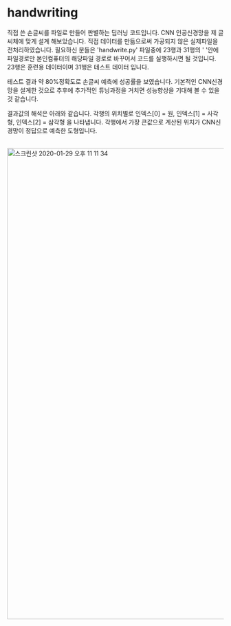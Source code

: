 # handwriting
직접 쓴 손글씨를 파일로 만들어 판별하는 딥러닝 코드입니다.
CNN 인공신경망을 제 글씨체에 맞게 설계 해보았습니다.
직접 데이터를 만듦으로써 가공되지 않은 실제파일을 전처리하였습니다.
필요하신 분들은 'handwrite.py' 파일중에 23행과 31행의 
' '안에 파일경로만 본인컴퓨터의 해당파일 경로로 바꾸어서 코드를 실행하시면 될 것입니다.
23행은 훈련용 데이터이며 31행은 테스트 데이터 입니다.

테스트 결과 약 80%정확도로 손글씨 예측에 성공률을 보였습니다.
기본적인 CNN신경망을 설계한 것으로 추후에 추가적인 튜닝과정을 거치면 성능향상을 기대해 볼 수 있을 것 같습니다.

결과값의 해석은 아래와 같습니다.
각행의 위치별로 인덱스[0] = 원, 인덱스[1] = 사각형, 인덱스[2] = 삼각형 을 나타냅니다.
각행에서 가장 큰값으로 계산된 위치가 CNN신경망이 정답으로 예측한 도형입니다.



<br>

<img width="1096" alt="스크린샷 2020-01-29 오후 11 11 34" src="https://user-images.githubusercontent.com/45910733/73365519-bdf83a00-42ef-11ea-897c-c72f47097ac0.png">
